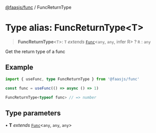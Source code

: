 [@faasjs/func](../README.md) / FuncReturnType

# Type alias: FuncReturnType\<T\>

> **FuncReturnType**\<`T`\>: `T` *extends* [`Func`](../classes/Func.md)\<`any`, `any`, infer R\> ? `R` : `any`

Get the return type of a func

## Example

```ts
import { useFunc, type FuncReturnType } from '@faasjs/func'

const func = useFunc(() => async () => 1)

FuncReturnType<typeof func> // => number
```

## Type parameters

• **T** *extends* [`Func`](../classes/Func.md)\<`any`, `any`, `any`\>
